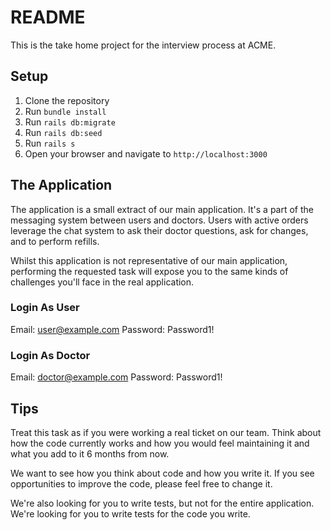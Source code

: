 # README

This is the take home project for the interview process at ACME.

## Setup

1. Clone the repository
2. Run `bundle install`
3. Run `rails db:migrate`
4. Run `rails db:seed`
5. Run `rails s`
6. Open your browser and navigate to `http://localhost:3000`

## The Application

The application is a small extract of our main application. It's a part of the messaging system between users and doctors.
Users with active orders leverage the chat system to ask their doctor questions, ask for changes, and to perform refills.

Whilst this application is not representative of our main application, performing the requested task will expose you to the
same kinds of challenges you'll face in the real application.

### Login As User

Email: user@example.com
Password: Password1!

### Login As Doctor

Email: doctor@example.com
Password: Password1!

## Tips

Treat this task as if you were working a real ticket on our team. Think about how the code currently works and how you
would feel maintaining it and what you add to it 6 months from now.

We want to see how you think about code and how you write it. If you see opportunities to improve the code, please feel free to change it.

We're also looking for you to write tests, but not for the entire application. We're looking for you to write tests for the
code you write.